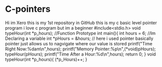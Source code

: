 # C-pointers
Hi im Xero this is my 1st repository in GitHub this is my c basic level pointer program i love c program but im a beginner
#include<stdio.h>
void typeHour(int *p_hours); //Function Prototype
int main(){
   int hours = 6; //Im Declaring a variable
   int *pHours = &hours; // here i used pointer basically pointer just allows us to nagvigate where our value is stored
   printf("Time Right Now:%dam\n",hours);
   printf("Memory Pointer:%p\n",(*void)pHours);
   typeHour(pHours);
   printf("Time After a Hour:%d\n",hours);
   return 0;
}
void typeHour(int *p_hours){
  (*p_Hours)++;
}
